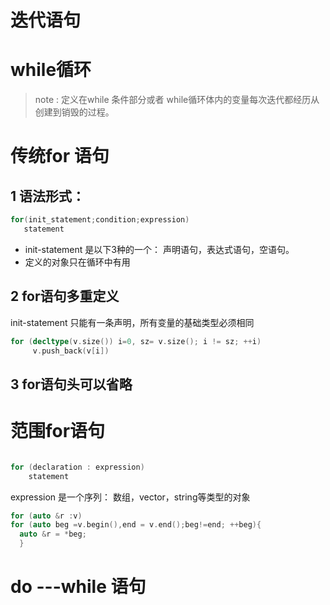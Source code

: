 # 迭代语句


# while循环

> note : 定义在while 条件部分或者 while循环体内的变量每次迭代都经历从创建到销毁的过程。

# 传统for 语句

## 1 语法形式：


```cpp
for(init_statement;condition;expression)
   statement
```
* init-statement 是以下3种的一个： 声明语句，表达式语句，空语句。
* 定义的对象只在循环中有用

## 2 for语句多重定义
init-statement 只能有一条声明，所有变量的基础类型必须相同
```cpp
for (decltype(v.size()) i=0, sz= v.size(); i != sz; ++i)
     v.push_back(v[i])
```


## 3 for语句头可以省略


# 范围for语句

```cpp

for (declaration : expression)
    statement
```
expression 是一个序列： 数组，vector，string等类型的对象

```cpp
for (auto &r :v)
for (auto beg =v.begin(),end = v.end();beg!=end; ++beg){
  auto &r = *beg; 
  }
```



# do ---while 语句


